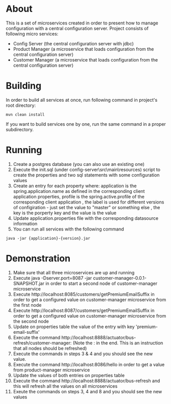 # About

This is a set of microservices created in order to present how to manage
configuration with a central configuration server. Project consists of following micro
services:
 
 - Config Server (the central configuration server with jdbc)
 - Product Manager (a microservice that loads configuration from the central configuration server)
 - Customer Manager (a microservice that loads configuration from the central configuration server)
 
# Building

In order to build all services at once, run following command in project's
root directory:

```
mvn clean install
```

If you want to build services one by one, run the same command in a proper
subdirectory.

# Running

1. Create a postgres database (you can also use an existing one)
2. Execute the init.sql (under config-server\src\main\resources) script to create the properties and two sql statements with some configuration values
3. Create an entry for each property where: application is the spring.application.name as defined in the corresponding client application properties, profile is the spring.active.profile of the corresponding client application , the label is used for different versions of configiration - just set the value to "master" or something else , the key is the porperty key and the value is the value
4. Update application.properties file with the corresponding datasource information
5. You can run all services with the following command

```
java -jar {application}-{version}.jar
```
# Demonstration

1. Make sure that all three microservices are up and running
2. Execute java -Dserver.port=8087 -jar customer-manager-0.0.1-SNAPSHOT.jar in order to start a second node of customer-manager microservice
3. Execute http://localhost:8085/customers/getPremiumEmailSuffix in order to get a configured value on customer-manager microservice from the first node
4. Execute http://localhost:8087/customers/getPremiumEmailSuffix in order to get a configured value on customer-manager microservice from the second node
5. Update on properties table the value of the entry with key 'premium-email-suffix'
6. Execute the command http://localhost:8888/actuator/bus-refresh/customer-manager: (Note the : in the end. This is an instruction that all
nodes should be refreshed)
7. Execute the commands in steps 3 & 4 and you should see the new value.
8. Execute the command http://localhost:8086/hello in order to get a value from product-manager microservice
9. Update the values of both entries on properties table
10. Execute the command http://localhost:8888/actuator/bus-refresh and this will refresh all the values on all microservices
11. Exeute the commands on steps 3, 4 and 8 and you should see the new values
